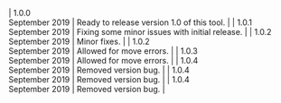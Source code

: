 | 1.0.0<br>September 2019 | Ready to release version 1.0 of this tool. |
| 1.0.1<br>September 2019 | Fixing some minor issues with initial release. |
| 1.0.2<br>September 2019 | Minor fixes. |
| 1.0.2<br>September 2019 | Allowed for move errors. |
| 1.0.3<br>September 2019 | Allowed for move errors. |
| 1.0.4<br>September 2019 | Removed version bug. |
| 1.0.4<br>September 2019 | Removed version bug. |
| 1.0.4<br>September 2019 | Removed version bug. |
